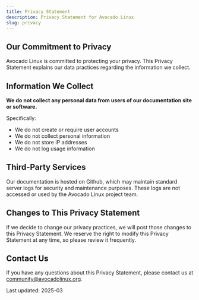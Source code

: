 ```yaml
---
title: Privacy Statement
description: Privacy Statement for Avocado Linux
slug: privacy
---
```


## Our Commitment to Privacy

Avocado Linux is committed to protecting your privacy. This Privacy Statement explains our data practices regarding the information we collect.

## Information We Collect

**We do not collect any personal data from users of our documentation site or software.**

Specifically:

- We do not create or require user accounts
- We do not collect personal information
- We do not store IP addresses
- We do not log usage information

## Third-Party Services

Our documentation is hosted on Github, which may maintain standard server logs for security and maintenance purposes. These logs are not accessed or used by the Avocado Linux project team.

## Changes to This Privacy Statement

If we decide to change our privacy practices, we will post those changes to this Privacy Statement. We reserve the right to modify this Privacy Statement at any time, so please review it frequently.

## Contact Us

If you have any questions about this Privacy Statement, please contact us at community@avocadolinux.org.

Last updated: 2025-03
